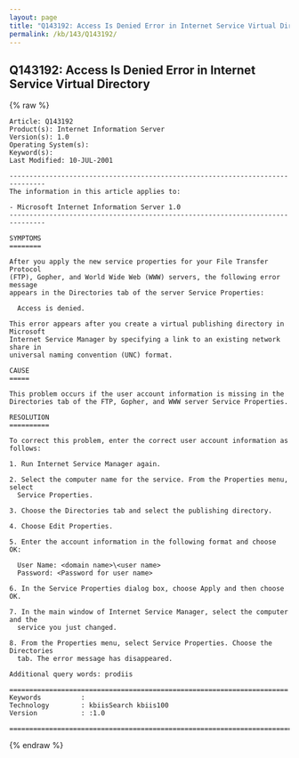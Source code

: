 ```yaml
---
layout: page
title: "Q143192: Access Is Denied Error in Internet Service Virtual Directory"
permalink: /kb/143/Q143192/
---
```


## Q143192: Access Is Denied Error in Internet Service Virtual Directory

{% raw %}

	Article: Q143192
	Product(s): Internet Information Server
	Version(s): 1.0
	Operating System(s): 
	Keyword(s): 
	Last Modified: 10-JUL-2001
	
	-------------------------------------------------------------------------------
	The information in this article applies to:
	
	- Microsoft Internet Information Server 1.0 
	-------------------------------------------------------------------------------
	
	SYMPTOMS
	========
	
	After you apply the new service properties for your File Transfer Protocol
	(FTP), Gopher, and World Wide Web (WWW) servers, the following error message
	appears in the Directories tab of the server Service Properties:
	
	  Access is denied.
	
	This error appears after you create a virtual publishing directory in Microsoft
	Internet Service Manager by specifying a link to an existing network share in
	universal naming convention (UNC) format.
	
	CAUSE
	=====
	
	This problem occurs if the user account information is missing in the
	Directories tab of the FTP, Gopher, and WWW server Service Properties.
	
	RESOLUTION
	==========
	
	To correct this problem, enter the correct user account information as follows:
	
	1. Run Internet Service Manager again.
	
	2. Select the computer name for the service. From the Properties menu, select
	  Service Properties.
	
	3. Choose the Directories tab and select the publishing directory.
	
	4. Choose Edit Properties.
	
	5. Enter the account information in the following format and choose OK:
	
	  User Name: <domain name>\<user name>
	  Password: <Password for user name>
	
	6. In the Service Properties dialog box, choose Apply and then choose OK.
	
	7. In the main window of Internet Service Manager, select the computer and the
	  service you just changed.
	
	8. From the Properties menu, select Service Properties. Choose the Directories
	  tab. The error message has disappeared.
	
	Additional query words: prodiis
	
	======================================================================
	Keywords          :  
	Technology        : kbiisSearch kbiis100
	Version           : :1.0
	
	=============================================================================
	

{% endraw %}
